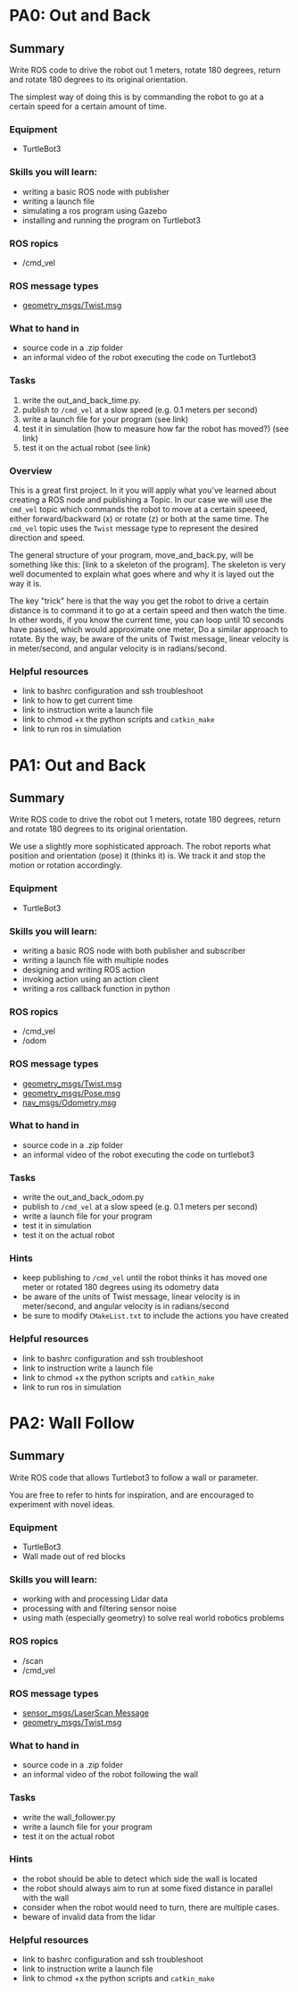 # PA0: Out and Back

## Summary
Write ROS code to drive the robot out 1 meters, rotate 180 degrees, return and rotate 180 degrees to its original orientation. 

The simplest way of doing this is by commanding the robot to go at a certain speed for a certain amount of time.

### Equipment
- TurtleBot3

### Skills you will learn:
- writing a basic ROS node with publisher
- writing a launch file
- simulating a ros program using Gazebo
- installing and running the program on Turtlebot3
  
### ROS ropics
- /cmd_vel

### ROS message types
- [geometry_msgs/Twist.msg](http://docs.ros.org/melodic/api/sensor_msgs/html/msg/LaserScan.html)

### What to hand in
- source code in a .zip folder
- an informal video of the robot executing the code on Turtlebot3
  
### Tasks
1. write the out_and_back_time.py.
1. publish to `/cmd_vel` at a slow speed (e.g. 0.1 meters per second)
1. write a launch file for your program (see link)
1. test it in simulation (how to measure how far the robot has moved?) (see link)
1. test it on the actual robot (see link)

### Overview
This is a great first project. In it you will apply what you've learned about creating a ROS node and publishing a Topic. In our case we will use the `cmd_vel` topic which commands the robot to move at a certain speeed, either forward/backward (x) or rotate (z) or both at the same time. The `cmd_vel` topic uses the `Twist` message type to represent the desired direction and speed.

The general structure of your program, move_and_back.py, will be something like this: [link to a skeleton of the program]. The skeleton is very well documented to explain what goes where and why it is layed out the way it is.

The key "trick" here is that the way you get the robot to drive a certain distance is to command it to go at a certain speed and then watch the time. In other words, if you know the current time, you can loop until 10 seconds have passed, which would approximate one meter, Do a similar approach to rotate. By the way, be aware of the units of Twist message, linear velocity is in meter/second, and angular velocity is in radians/second.

### Helpful resources
- link to bashrc configuration and ssh troubleshoot
- link to how to get current time
- link to instruction write a launch file
- link to chmod +x the python scripts and `catkin_make`
- link to run ros in simulation

# PA1: Out and Back

## Summary
Write ROS code to drive the robot out 1 meters, rotate 180 degrees, return and rotate 180 degrees to its original orientation. 

We use a slightly more sophisticated approach. The robot reports what position and orientation (pose) it (thinks it) is. We track it and stop the motion or rotation accordingly.

### Equipment
- TurtleBot3

### Skills you will learn:
- writing a basic ROS node with both publisher and subscriber
- writing a launch file with multiple nodes
- designing and writing ROS action
- invoking action using an action client
- writing a ros callback function in python
  
### ROS ropics
- /cmd_vel
- /odom

### ROS message types
- [geometry_msgs/Twist.msg](http://docs.ros.org/melodic/api/sensor_msgs/html/msg/LaserScan.html)
- [geometry_msgs/Pose.msg](http://docs.ros.org/melodic/api/geometry_msgs/html/msg/Pose.html)
- [nav_msgs/Odometry.msg](http://docs.ros.org/melodic/api/nav_msgs/html/msg/Odometry.html)

### What to hand in
- source code in a .zip folder
- an informal video of the robot executing the code on turtlebot3
  
### Tasks
- write the out_and_back_odom.py
- publish to `/cmd_vel` at a slow speed (e.g. 0.1 meters per second)
- write a launch file for your program
- test it in simulation
- test it on the actual robot

### Hints
- keep publishing to `/cmd_vel` until the robot thinks it has moved one meter or rotated 180 degrees using its odometry data
- be aware of the units of Twist message, linear velocity is in meter/second, and angular velocity is in radians/second
- be sure to modify `CMakeList.txt` to include the actions you have created
  

### Helpful resources
- link to bashrc configuration and ssh troubleshoot
- link to instruction write a launch file
- link to chmod +x the python scripts and `catkin_make`
- link to run ros in simulation

# PA2: Wall Follow

## Summary
Write ROS code that allows Turtlebot3 to follow a wall or parameter. 

You are free to refer to hints for inspiration, and are encouraged to experiment with novel ideas.

### Equipment
- TurtleBot3
- Wall made out of red blocks

### Skills you will learn:
- working with and processing Lidar data
- processing with and filtering sensor noise
- using math (especially geometry) to solve real world robotics problems
  
### ROS ropics
- /scan
- /cmd_vel

### ROS message types
- [sensor_msgs/LaserScan Message](http://docs.ros.org/melodic/api/sensor_msgs/html/msg/LaserScan.html)
- [geometry_msgs/Twist.msg](http://docs.ros.org/melodic/api/sensor_msgs/html/msg/LaserScan.html)

### What to hand in
- source code in a .zip folder
- an informal video of the robot following the wall
  
### Tasks
- write the wall_follower.py
- write a launch file for your program
- test it on the actual robot

### Hints
- the robot should be able to detect which side the wall is located
- the robot should always aim to run at some fixed distance in parallel with the wall
- consider when the robot would need to turn, there are multiple cases.
- beware of invalid data from the lidar
  

### Helpful resources
- link to bashrc configuration and ssh troubleshoot
- link to instruction write a launch file
- link to chmod +x the python scripts and `catkin_make`